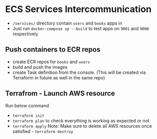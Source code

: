 # ECS Services Intercommunication

- `/services/` directory contain `users` and `books` apps in 
- Just run `docker-compose up --build` to test apps on `9001` and `9000` respectively

## Push containers to ECR repos
- create ECR repos for `books` and `users`
- build and push the images 
- create Task definition from the console. (This will be created via Terraform in future as well in the same repo)

## Terrafrom - Launch AWS resource
Run below command
- `terraform init`
- `terraform plan` to check everything is working as expected or not
- `terraform apply`
Note: Make sure to delete all AWS resources once satisfied - `terraform destroy`

